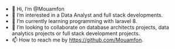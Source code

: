 - 👋 Hi, I’m @Mouamfon
- 👀 I’m interested in a Data Analyst and full stack developments. 
- 🌱 I’m currently learning programming with laravel 8.
- 💞️ I’m looking to collaborate on database architects projects, data analytics projects or full stack development projects.
- 📫 How to reach me by https://github.com/Mouamfon.

<!---
Mouamfon/Mouamfon is a ✨ special ✨ repository because its `README.md` (this file) appears on your GitHub profile.
You can click the Preview link to take a look at your changes.
--->
